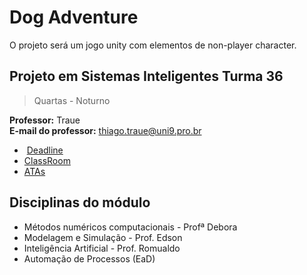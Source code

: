 # Dog Adventure 

O projeto será um jogo unity com elementos de non-player character.

## Projeto em Sistemas Inteligentes Turma 36 
> Quartas - Noturno
 
**Professor:** Traue  
**E-mail do professor:** [thiago.traue@uni9.pro.br](mailto:thiago.traue@uni9.pro.br)

-    [Deadline](https://traue.github.io/2022-2_projetos/quarta_noite_t36)
-   [ClassRoom](https://classroom.google.com/c/NDg4ODEyMTA0ODQx?cjc=4tju4le)
-   [ATAs](https://drive.google.com/drive/folders/1MJ_7okpHpfHZdA2ST1JNCwoy7Tg4QlTy?usp=sharing)

## Disciplinas do módulo

-   Métodos numéricos computacionais - Profª Debora
-   Modelagem e Simulação - Prof. Edson
-   Inteligência Artificial - Prof. Romualdo
-   Automação de Processos (EaD)